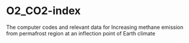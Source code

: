 # O2_CO2-index
The computer codes and relevant data for Increasing methane emission from permafrost region at an inflection point of Earth climate
